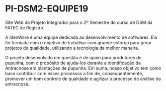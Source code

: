 # PI-DSM2-EQUIPE19
Site Web do Projeto Integrador para o 2º Semestre do curso de DSM da FATEC de Registro.

A IdenWare é uma equipe dedicada ao desenvolvimento de softwares. Ela foi formada com o objetivo de trabalhar com grande esforço para gerar projetos de qualidade, utilizando a tecnologia da melhor maneira. 

O projeto desenvolvido em questão é de apoio para produtores de pupunha, com o propósito de ajuda-los durante a identificação da Antracnose em plantações de pupunha. Em suma, nosso objetivo tem como base contribuir com esses processos a fim de, consequentemente, promover um bom controle de qualidade e agilizar o processo de análise da antracnose.
